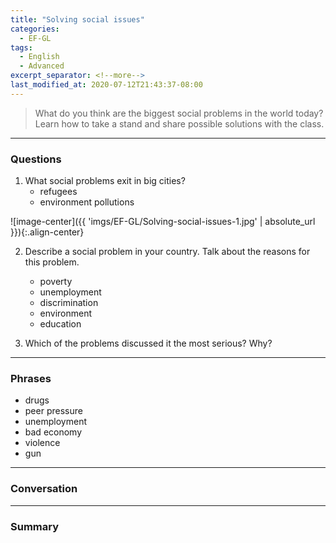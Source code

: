 ```yaml
---
title: "Solving social issues"
categories:
  - EF-GL
tags:
  - English
  - Advanced
excerpt_separator: <!--more-->
last_modified_at: 2020-07-12T21:43:37-08:00
---
```

> What do you think are the biggest social problems in the world today? Learn how to take a stand and share possible solutions with the class.
<!--more-->

----------------------
### Questions
1. What social problems exit in big cities?
   - refugees
   - environment pollutions

![image-center]({{ 'imgs/EF-GL/Solving-social-issues-1.jpg' | absolute_url }}){:.align-center}

2. Describe a social problem in your country. Talk about the reasons for this problem.
   - poverty
   - unemployment
   - discrimination
   - environment
   - education

3. Which of the problems discussed it the most serious? Why?

----------------------
### Phrases
- drugs
- peer pressure
- unemployment
- bad economy
- violence
- gun

----------------------
### Conversation

<!-- ![image-center]({{ 'imgs/EF-GL/Solving-social-issues-' | absolute_url }}){:.align-center} -->


----------------------
### Summary

<!-- ![image-center]({{ 'imgs/EF-GL/Solving-social-issues-' | absolute_url }}){:.align-center} -->


